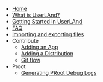   * [Home](https://github.com/CypherpunkArmory/UserLAnd/wiki)
  * [What is UserLAnd?](https://github.com/CypherpunkArmory/UserLAnd/wiki/What-is-UserLAnd%3F)
  * [Getting Started in UserLAnd](https://github.com/CypherpunkArmory/UserLAnd/wiki/Getting-Started-in-UserLAnd)
  * [FAQ](https://github.com/CypherpunkArmory/UserLAnd/wiki/FAQ)
  * [Importing and exporting files](https://github.com/CypherpunkArmory/UserLAnd/wiki/Importing-and-exporting-files-in-UserLAnd)
  * Contribute
    * [Adding an App](https://github.com/CypherpunkArmory/UserLAnd/wiki/Adding-an-App)
    * [Adding a Distribution](https://github.com/CypherpunkArmory/UserLAnd/wiki/Adding-a-Distribution)
    * [Git flow](https://github.com/CypherpunkArmory/UserLAnd/wiki/Git-flow)
  * Proot
    * [Generating PRoot Debug Logs](https://github.com/CypherpunkArmory/UserLAnd/wiki/Generating-PRoot-Debug-Logs)